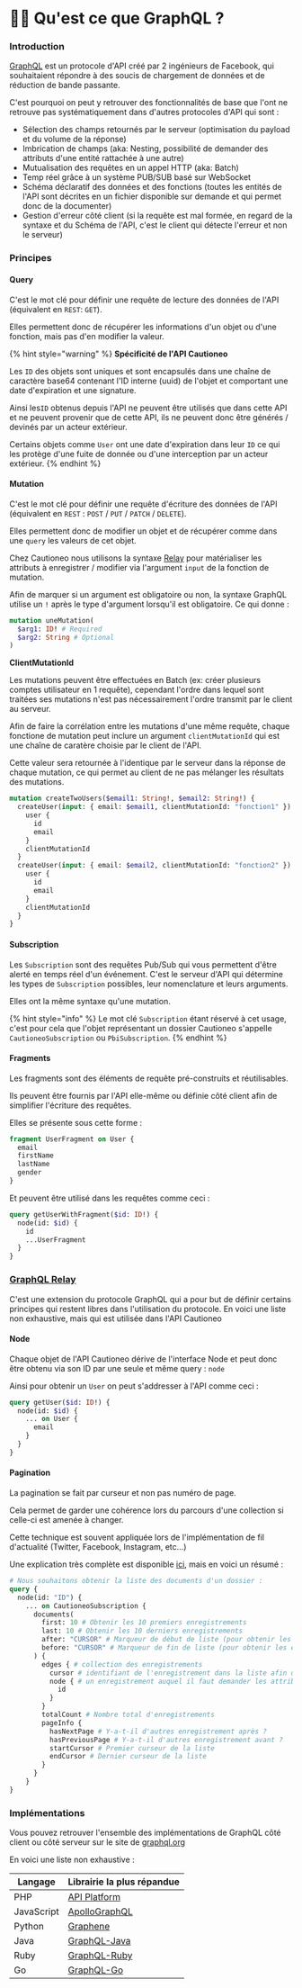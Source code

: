 # 🧑🏫 Qu'est ce que GraphQL ?

### Introduction

[GraphQL](https://graphql.org/) est un protocole d'API créé par 2 ingénieurs de Facebook, qui souhaitaient répondre à des soucis de chargement de données et de réduction de bande passante.

C'est pourquoi on peut y retrouver des fonctionnalités de base que l'ont ne retrouve pas systématiquement dans d'autres protocoles d'API qui sont :&#x20;

* Sélection des champs retournés par le serveur (optimisation du payload et du volume de la réponse)
* Imbrication de champs (aka: Nesting, possibilité de demander des attributs d'une entité rattachée à une autre)
* Mutualisation des requêtes en un appel HTTP (aka: Batch)
* Temp réel grâce à un système PUB/SUB basé sur WebSocket
* Schéma déclaratif des données et des fonctions (toutes les entités de l'API sont décrites en un fichier disponible sur demande et qui permet donc de la documenter)
* Gestion d'erreur côté client (si la requête est mal formée, en regard de la syntaxe et du Schéma de l'API, c'est le client qui détecte l'erreur et non le serveur)

### Principes

#### Query

C'est le mot clé pour définir une requête de lecture des données de l'API (équivalent en `REST`: `GET`).

Elles permettent donc de récupérer les informations d'un objet ou d'une fonction, mais pas d'en modifier la valeur.

{% hint style="warning" %}
**Spécificité de l'API Cautioneo**

Les `ID` des objets sont uniques et sont encapsulés dans une chaîne de caractère base64 contenant l'ID interne (uuid) de l'objet et comportant une date d'expiration et une signature.

Ainsi les`ID` obtenus depuis l'API ne peuvent être utilisés que dans cette API et ne peuvent provenir que de cette API, ils ne peuvent donc être générés / devinés par un acteur extérieur.

Certains objets comme `User` ont une date d'expiration dans leur `ID` ce qui les protège d'une fuite de donnée ou d'une interception par un acteur extérieur.
{% endhint %}

#### Mutation

C'est le mot clé pour définir une requête d'écriture des données de l'API (équivalent en `REST` : `POST` / `PUT` / `PATCH` / `DELETE`).

Elles permettent donc de modifier un objet et de récupérer comme dans une `query` les valeurs de cet objet.

Chez Cautioneo nous utilisons la syntaxe [Relay](quest-ce-que-graphql.md#graphql-relay) pour matérialiser les attributs à enregistrer / modifier via l'argument `input` de la fonction de mutation.

Afin de marquer si un argument est obligatoire ou non, la syntaxe GraphQL utilise un `!` après le type d'argument lorsqu'il est obligatoire. Ce qui donne :&#x20;

```graphql
mutation uneMutation(
  $arg1: ID! # Required
  $arg2: String # Optional
)
```

**ClientMutationId**

Les mutations peuvent être effectuées en Batch (ex: créer plusieurs comptes utilisateur en 1 requête), cependant l'ordre dans lequel sont traitées ses mutations n'est pas nécessairement l'ordre transmit par le client au serveur.

Afin de faire la corrélation entre les mutations d'une même requête, chaque fonctione de mutation peut inclure un argument `clientMutationId` qui est une chaîne de caratère choisie par le client de l'API.

Cette valeur sera retournée à l'identique par le serveur dans la réponse de chaque mutation, ce qui permet au client de ne pas mélanger les résultats des mutations.

```graphql
mutation createTwoUsers($email1: String!, $email2: String!) {
  createUser(input: { email: $email1, clientMutationId: "fonction1" }) {
    user {
      id
      email
    }
    clientMutationId
  }
  createUser(input: { email: $email2, clientMutationId: "fonction2" }) {
    user {
      id
      email
    }
    clientMutationId
  }
}
```

#### Subscription

Les `Subscription` sont des requêtes Pub/Sub qui vous permettent d'être alerté en temps réel d'un événement. C'est le serveur d'API qui détermine les types de `Subscription` possibles, leur nomenclature et leurs arguments.

Elles ont la même syntaxe qu'une mutation.

{% hint style="info" %}
Le mot clé `Subscription` étant réservé à cet usage, c'est pour cela que l'objet représentant un dossier Cautioneo s'appelle `CautioneoSubscription` ou `PbiSubscription`.
{% endhint %}

#### Fragments

Les fragments sont des éléments de requête pré-construits et réutilisables.

Ils peuvent être fournis par l'API elle-même ou définie côté client afin de simplifier l'écriture des requêtes.

Elles se présente sous cette forme :&#x20;

```graphql
fragment UserFragment on User {
  email
  firstName
  lastName
  gender
}
```

Et peuvent être utilisé dans les requêtes comme ceci :&#x20;

```graphql
query getUserWithFragment($id: ID!) {
  node(id: $id) {
    id
    ...UserFragment
  }
}
```

### [GraphQL Relay](https://relay.dev/docs/)

C'est une extension du protocole GraphQL qui a pour but de définir certains principes qui restent libres dans l'utilisation du protocole. En voici une liste non exhaustive, mais qui est utilisée dans l'API Cautioneo

#### Node

Chaque objet de l'API Cautioneo dérive de l'interface Node et peut donc être obtenu via son ID par une seule et même query : `node`

Ainsi pour obtenir un `User` on peut s'addresser à l'API comme ceci :&#x20;

```graphql
query getUser($id: ID!) {
  node(id: $id) {
    ... on User {
      email
    }
  }
}
```

#### Pagination

La pagination se fait par curseur et non pas numéro de page.

Cela permet de garder une cohérence lors du parcours d'une collection si celle-ci est amenée à changer.

Cette technique est souvent appliquée lors de l'implémentation de fil d'actualité (Twitter, Facebook, Instagram, etc...)

Une explication très complète est disponible [ici](https://relay.dev/graphql/connections.htm), mais en voici un résumé :&#x20;

```graphql
# Nous souhaitons obtenir la liste des documents d'un dossier :
query {
  node(id: "ID") {
    ... on CautioneoSubscription {
      documents(
        first: 10 # Obtenir les 10 premiers enregistrements
        last: 10 # Obtenir les 10 derniers enregistrements
        after: "CURSOR" # Marqueur de début de liste (pour obtenir les enregistrements après ce marqueur)
        before: "CURSOR" # Marqueur de fin de liste (pour obtenir les enregistrements avant ce marqueur)
      ) {
        edges { # collection des enregistrements
          cursor # identifiant de l'enregistrement dans la liste afin de pouvoir la parcourir à partir de cet enregistrement
          node { # un enregistrement auquel il faut demander les attributs souhaités
            id
          }
        }
        totalCount # Nombre total d'enregistrements
        pageInfo {
          hasNextPage # Y-a-t-il d'autres enregistrement après ?
          hasPreviousPage # Y-a-t-il d'autres enregistrement avant ?
          startCursor # Premier curseur de la liste
          endCursor # Dernier curseur de la liste
        }
      }
    }
}
```

### Implémentations

Vous pouvez retrouver l'ensemble des implémentations de GraphQL côté client ou côté serveur sur le site de [graphql.org](https://graphql.org/code/)

En voici une liste non exhaustive :

| Langage    | Librairie la plus répandue                                   |
| ---------- | ------------------------------------------------------------ |
| PHP        | [API Platform](https://api-platform.com/)                    |
| JavaScript | [ApolloGraphQL](https://www.apollographql.com/)              |
| Python     | [Graphene](https://graphene-python.org/)                     |
| Java       | [GraphQL-Java](https://github.com/graphql-java/graphql-java) |
| Ruby       | [GraphQL-Ruby](https://graphql-ruby.org/)                    |
| Go         | [GraphQL-Go](https://github.com/graphql-go/graphql)          |
